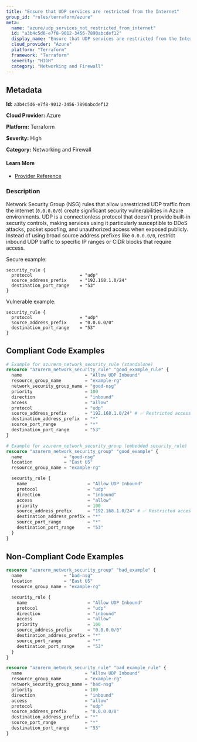 ```yaml
---
title: "Ensure that UDP services are restricted from the Internet"
group_id: "rules/terraform/azure"
meta:
  name: "azure/udp_services_not_restricted_from_internet"
  id: "a3b4c5d6-e7f8-9012-3456-7890abcdef12"
  display_name: "Ensure that UDP services are restricted from the Internet"
  cloud_provider: "Azure"
  platform: "Terraform"
  framework: "Terraform"
  severity: "HIGH"
  category: "Networking and Firewall"
---
```

## Metadata

**Id:** `a3b4c5d6-e7f8-9012-3456-7890abcdef12`

**Cloud Provider:** Azure

**Platform:** Terraform

**Severity:** High

**Category:** Networking and Firewall

#### Learn More

 - [Provider Reference](https://registry.terraform.io/providers/hashicorp/azurerm/latest/docs/resources/network_security_group)

### Description

 Network Security Group (NSG) rules that allow unrestricted UDP traffic from the internet (`0.0.0.0/0`) create significant security vulnerabilities in Azure environments. UDP is a connectionless protocol that doesn't provide built-in security controls, making services using it particularly susceptible to DDoS attacks, packet spoofing, and unauthorized access when exposed publicly. Instead of using broad source address prefixes like `0.0.0.0/0`, restrict inbound UDP traffic to specific IP ranges or CIDR blocks that require access.

Secure example:
```
security_rule {
  protocol                  = "udp"
  source_address_prefix     = "192.168.1.0/24"
  destination_port_range    = "53"
}
```

Vulnerable example:
```
security_rule {
  protocol                  = "udp"
  source_address_prefix     = "0.0.0.0/0"
  destination_port_range    = "53"
}
```


## Compliant Code Examples
```terraform
# Example for azurerm_network_security_rule (standalone)
resource "azurerm_network_security_rule" "good_example_rule" {
  name                        = "Allow UDP Inbound"
  resource_group_name         = "example-rg"
  network_security_group_name = "good-nsg"
  priority                    = 100
  direction                   = "inbound"
  access                      = "allow"
  protocol                    = "udp"
  source_address_prefix       = "192.168.1.0/24" # ✅ Restricted access
  destination_address_prefix  = "*"
  source_port_range           = "*"
  destination_port_range      = "53"
}

```

```terraform
# Example for azurerm_network_security_group (embedded security_rule)
resource "azurerm_network_security_group" "good_example" {
  name                = "good-nsg"
  location            = "East US"
  resource_group_name = "example-rg"

  security_rule {
    name                       = "Allow UDP Inbound"
    protocol                   = "udp"
    direction                  = "inbound"
    access                     = "allow"
    priority                   = 100
    source_address_prefix      = "192.168.1.0/24" # ✅ Restricted access
    destination_address_prefix = "*"
    source_port_range          = "*"
    destination_port_range     = "53"
  }
}


```
## Non-Compliant Code Examples
```terraform
resource "azurerm_network_security_group" "bad_example" {
  name                = "bad-nsg"
  location            = "East US"
  resource_group_name = "example-rg"

  security_rule {
    name                       = "Allow UDP Inbound"
    protocol                   = "udp"
    direction                  = "inbound"
    access                     = "allow"
    priority                   = 100
    source_address_prefix      = "0.0.0.0/0"
    destination_address_prefix = "*"
    source_port_range          = "*"
    destination_port_range     = "53"
  }
}

resource "azurerm_network_security_rule" "bad_example_rule" {
  name                        = "Allow UDP Inbound"
  resource_group_name         = "example-rg"
  network_security_group_name = "bad-nsg"
  priority                    = 100
  direction                   = "inbound"
  access                      = "allow"
  protocol                    = "udp"
  source_address_prefix       = "0.0.0.0/0"
  destination_address_prefix  = "*"
  source_port_range           = "*"
  destination_port_range      = "53"
}

```